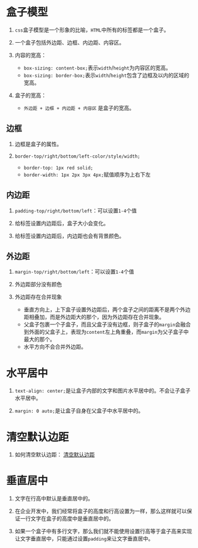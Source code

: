 # 盒子模型

1. `css`盒子模型是一个形象的比喻，`HTML`中所有的标签都是一个盒子。

2. 一个盒子包括外边距、边框、内边距、内容区。

3. 内容的宽高：
    - `box-sizing: content-box;`表示`width`/`height`为内容区的宽高。
    - `box-sizing: border-box;`表示`width`/`height`包含了边框及以内的区域的宽高。
    
4. 盒子的宽高：
    - `外边距 + 边框 + 内边距 + 内容区` 是盒子的宽高。 

## 边框

1. 边框是盒子的属性。

2. `border-top/right/bottom/left-color/style/width;`
    - `border-top: 1px red solid;`
    - `border-width: 1px 2px 3px 4px;`赋值顺序为上右下左
    
## 内边距

1. `padding-top/right/bottom/left`：可以设置`1-4`个值

2. 给标签设置内边距后，盒子大小会变化。

3. 给标签设置内边距后，内边距也会有背景颜色。

## 外边距

1. `margin-top/right/bottom/left`：可以设置`1-4`个值

2. 外边距部分没有颜色

3. 外边距存在合并现象
    - 垂直方向上，上下盒子设置外边距后，两个盒子之间的距离不是两个外边距相叠加，而是外边距大的那个，因为外边距存在合并现象。
    - 父盒子包裹一个子盒子，而且父盒子没有边框，则子盒子的`margin`会融合到外面的父盒子上，表现为`content`左上角重叠，而`margin`为父子盒子中最大的那个。
    - 水平方向不会合并外边距。

# 水平居中

1. `text-align: center;`是让盒子内部的文字和图片水平居中的。不会让子盒子水平居中。

2. `margin: 0 auto;`是让盒子自身在父盒子中水平居中的。

# 清空默认边距

1. 如何清空默认边距：
   [清空默认边距](http://yui.yahooapis.com/3.18.1/build/cssreset/cssreset-min.css)

# 垂直居中

1. 文字在行高中默认是垂直居中的。

2. 在企业开发中，我们经常将盒子的高度和行高设置为一样，那么这样就可以保证一行文字在盒子的高度中是垂直居中的。

3. 如果一个盒子中有多行文字，那么我们就不能使用设置行高等于盒子高来实现让文字垂直居中，只能通过设置`padding`来让文字垂直居中。